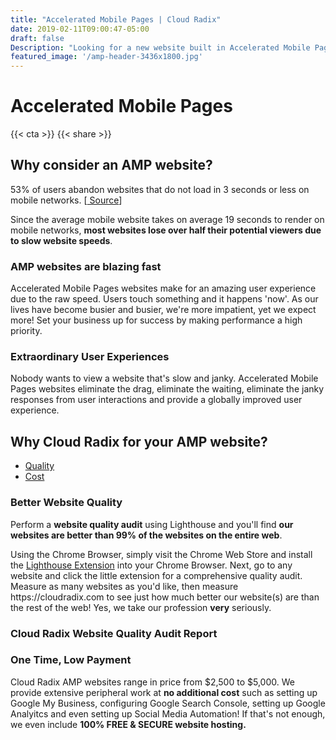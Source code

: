 ```yaml
---
title: "Accelerated Mobile Pages | Cloud Radix"
date: 2019-02-11T09:00:47-05:00
draft: false
Description: "Looking for a new website built in Accelerated Mobile Pages? We specialize in building affordable, blazing fast, high quality websites in AMP. (260) 577-3009"
featured_image: '/amp-header-3436x1800.jpg'
---
```

<amp-img class="" src="https://firebasestorage.googleapis.com/v0/b/appsradix.appspot.com/o/images%2Faccelerated-mobile-pages-header.jpg?alt=media&token=175f006f-c5f9-4b5b-a659-212786385247" width="1920" height="654" alt="Accelerated Mobile Pages Website Development Services" title="Accelerated Mobile Pages Website Development Services" layout="responsive">
</amp-img>
<h1 class="h2 col-10 mx4 pb3 pt3">Accelerated Mobile Pages</h1>
{{< cta >}}
{{< share >}}
<h2 class="h3 col-10 mx4 pb3 pt3">Why consider an AMP website?</h2>
<p class="col-10 mx3 pb1 pt1">53% of users abandon websites that do not load in 3 seconds or less on mobile networks. [<a href="https://developers.google.com/web/progressive-web-apps#fast"> Source</a>]</p>
<p class="col-10 mx3 pb1 pt1">Since the average mobile website takes on average 19 seconds to render on mobile networks, <strong>most websites lose over half their potential viewers due to slow website speeds</strong>.</p>
<h3 class="h4 col-10 mx4 pb3 pt3">AMP websites are blazing fast</h3>
<p class="col-10 mx3 pb1 pt1">Accelerated Mobile Pages websites make for an amazing user experience due to the raw speed.  Users touch something and it happens 'now'. As our lives have become busier and busier, we're more impatient, yet we expect more! Set your business up for success by making performance a high priority.</p>
<h3 class="h4 col-10 mx4 pb3 pt3">Extraordinary User Experiences</h3>
<p class="col-10 mx3 pb1 pt1">Nobody wants to view a website that's slow and janky. Accelerated Mobile Pages websites eliminate the drag, eliminate the waiting, eliminate the janky responses from user interactions and provide a globally improved user experience.</p>
<h2 class="h3 col-10 mx4 pb3 pt3">Why Cloud Radix for your AMP website?</h2>
<ul>
	<li><a href="#better-quality">Quality</a></li>
	<li><a href="#lower-cost">Cost</a></li>
</ul>
<h3 class="h4 col-10 mx4 pb3 pt3" id="better-quality">Better Website Quality</h3>
<p class="col-10 mx3 pb1 pt1">Perform a <strong>website quality audit</strong> using Lighthouse and you'll find <strong>our websites are better than 99% of the websites on the entire web</strong>.</p>
<p class="col-10 mx3 pb1 pt1">Using the Chrome Browser, simply visit the Chrome Web Store and install the <a href="https://chrome.google.com/webstore/detail/lighthouse/blipmdconlkpinefehnmjammfjpmpbjk?hl=en">Lighthouse Extension</a> into your Chrome Browser.  Next, go to any website and click the little extension for a comprehensive quality audit. Measure as many websites as you'd like, then measure https://cloudradix.com to see just how much better our website(s) are than the rest of the web! Yes, we take our profession <strong>very</strong> seriously.</p>
<h3 class="h4 col-10 mx4 pb3 pt3">Cloud Radix Website Quality Audit Report</h3>
<amp-img class="" src="https://firebasestorage.googleapis.com/v0/b/appsradix.appspot.com/o/images%2Fcloud-radix-audit-report.jpg?alt=media&token=facc3905-0e18-4436-881b-959603452e26" width="1852" height="832" alt="Accelerated Mobile Pages Website Audit Report on Cloud Radix Website" title="Accelerated Mobile Pages Website Audit Report on Cloud Radix Website" layout="responsive">
</amp-img>
<h3 class="h4 col-10 mx4 pb3 pt3" id="lower-cost">One Time, Low Payment</h3>
<p class="col-10 mx3 pb1 pt1">Cloud Radix AMP websites range in price from $2,500 to $5,000. We provide extensive peripheral work at <strong>no additional cost</strong> such as setting up Google My Business, configuring Google Search Console, setting up Google Analyitcs and even setting up Social Media Automation! If that's not enough, we even include <strong>100% FREE & SECURE website hosting.</strong></p>
